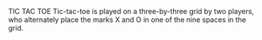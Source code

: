 TIC TAC TOE
Tic-tac-toe is played on a three-by-three grid by two players,
who alternately place the marks X and O in one of the nine spaces in the grid.
